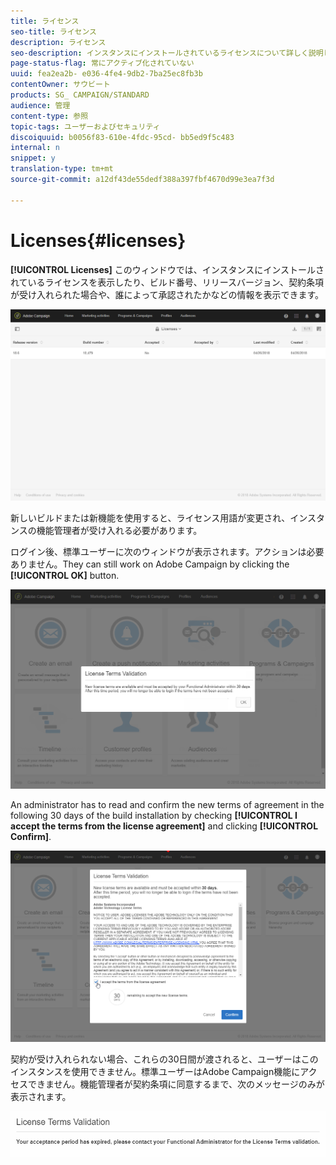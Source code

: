 ```yaml
---
title: ライセンス
seo-title: ライセンス
description: ライセンス
seo-description: インスタンスにインストールされているライセンスについて詳しく説明します。
page-status-flag: 常にアクティブ化されていない
uuid: fea2ea2b- e036-4fe4-9db2-7ba25ec8fb3b
contentOwner: サウビート
products: SG_ CAMPAIGN/STANDARD
audience: 管理
content-type: 参照
topic-tags: ユーザーおよびセキュリティ
discoiquuid: b0056f83-610e-4fdc-95cd- bb5ed9f5c483
internal: n
snippet: y
translation-type: tm+mt
source-git-commit: a12df43de55dedf388a397fbf4670d99e3ea7f3d

---
```



# Licenses{#licenses}

**[!UICONTROL Licenses]** このウィンドウでは、インスタンスにインストールされているライセンスを表示したり、ビルド番号、リリースバージョン、契約条項が受け入れられた場合や、誰によって承認されたかなどの情報を表示できます。

![](assets/license_1.png)

新しいビルドまたは新機能を使用すると、ライセンス用語が変更され、インスタンスの機能管理者が受け入れる必要があります。

ログイン後、標準ユーザーに次のウィンドウが表示されます。アクションは必要ありません。They can still work on Adobe Campaign by clicking the **[!UICONTROL OK]** button.

![](assets/license_2.png)

An administrator has to read and confirm the new terms of agreement in the following 30 days of the build installation by checking **[!UICONTROL I accept the terms from the license agreement]** and clicking **[!UICONTROL Confirm]**.

![](assets/license_3.png)

契約が受け入れられない場合、これらの30日間が渡されると、ユーザーはこのインスタンスを使用できません。標準ユーザーはAdobe Campaign機能にアクセスできません。機能管理者が契約条項に同意するまで、次のメッセージのみが表示されます。

![](assets/license_4.png)

